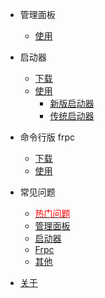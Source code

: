 + 管理面板
  - [使用](/panel/use)

+ 启动器
  - [下载](/launcher/download)
  - [使用](/launcher/use)
    * [新版启动器](/launcher/use?id=_0x01-wpf%e5%90%af%e5%8a%a8%e5%99%a8)
    * [传统启动器](/launcher/use?id=_0x02-%e4%bc%a0%e7%bb%9f%e5%90%af%e5%8a%a8%e5%99%a8)

+ 命令行版 frpc
  - [下载](/frpc/download)
  - [使用](/frpc/use)

+ 常见问题
  - [<font color="red">热门问题</font>](/faq/hot)
  - [管理面板](/faq/panel)
  - [启动器](/faq/launcher)
  - [Frpc](/faq/frpc)
  - [其他](/faq/others)

+ [关于](/about)
